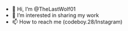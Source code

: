 - 👋 Hi, I’m @TheLastWolf01
- 👀 I’m interested in sharing my work
- 📫 How to reach me (codeboy.28/Instagram)

